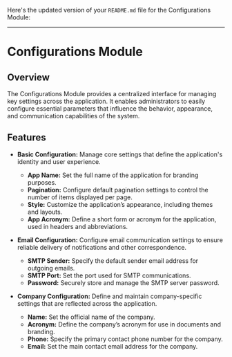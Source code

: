 Here's the updated version of your `README.md` file for the Configurations Module:

---

# Configurations Module

## Overview
The Configurations Module provides a centralized interface for managing key settings across the application. It enables administrators to easily configure essential parameters that influence the behavior, appearance, and communication capabilities of the system.

## Features
- **Basic Configuration:** Manage core settings that define the application's identity and user experience.
    - **App Name:** Set the full name of the application for branding purposes.
    - **Pagination:** Configure default pagination settings to control the number of items displayed per page.
    - **Style:** Customize the application’s appearance, including themes and layouts.
    - **App Acronym:** Define a short form or acronym for the application, used in headers and abbreviations.
  
- **Email Configuration:** Configure email communication settings to ensure reliable delivery of notifications and other correspondence.
    - **SMTP Sender:** Specify the default sender email address for outgoing emails.
    - **SMTP Port:** Set the port used for SMTP communications.
    - **Password:** Securely store and manage the SMTP server password.
  
- **Company Configuration:** Define and maintain company-specific settings that are reflected across the application.
    - **Name:** Set the official name of the company.
    - **Acronym:** Define the company’s acronym for use in documents and branding.
    - **Phone:** Specify the primary contact phone number for the company.
    - **Email:** Set the main contact email address for the company.

